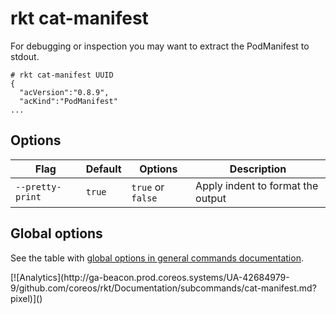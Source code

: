 # rkt cat-manifest

For debugging or inspection you may want to extract the PodManifest to stdout.

```
# rkt cat-manifest UUID
{
  "acVersion":"0.8.9",
  "acKind":"PodManifest"
...
```

## Options

| Flag | Default | Options | Description |
| --- | --- | --- | --- |
| `--pretty-print` |  `true` | `true` or `false` | Apply indent to format the output |

## Global options

See the table with [global options in general commands documentation][global-options].


[global-options]: ../commands.md#global-options

<!-- BEGIN ANALYTICS --> [![Analytics](http://ga-beacon.prod.coreos.systems/UA-42684979-9/github.com/coreos/rkt/Documentation/subcommands/cat-manifest.md?pixel)]() <!-- END ANALYTICS -->
